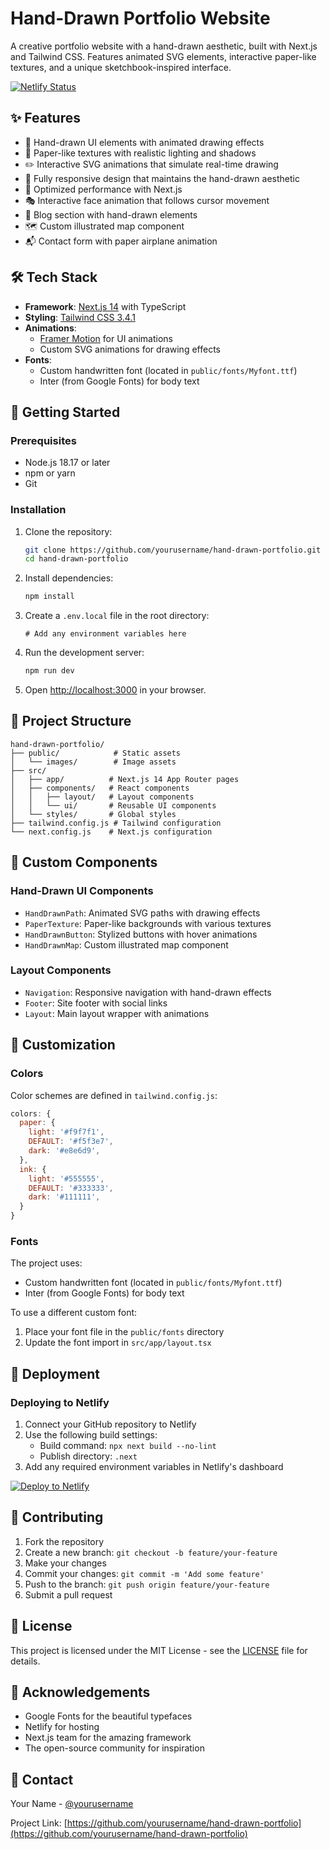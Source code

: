 # Hand-Drawn Portfolio Website

A creative portfolio website with a hand-drawn aesthetic, built with Next.js and Tailwind CSS. Features animated SVG elements, interactive paper-like textures, and a unique sketchbook-inspired interface.

[![Netlify Status](https://api.netlify.com/api/v1/badges/your-netlify-site-id/deploy-status)](https://app.netlify.com/sites/your-site-name/deploys)

## ✨ Features

- 🎨 Hand-drawn UI elements with animated drawing effects
- 📄 Paper-like textures with realistic lighting and shadows
- ✏️ Interactive SVG animations that simulate real-time drawing
- 📱 Fully responsive design that maintains the hand-drawn aesthetic
- 🚀 Optimized performance with Next.js
- 🎭 Interactive face animation that follows cursor movement
- 📝 Blog section with hand-drawn elements
- 🗺️ Custom illustrated map component
- 📬 Contact form with paper airplane animation

## 🛠️ Tech Stack

- **Framework**: [Next.js 14](https://nextjs.org/) with TypeScript
- **Styling**: [Tailwind CSS 3.4.1](https://tailwindcss.com/)
- **Animations**: 
  - [Framer Motion](https://www.framer.com/motion/) for UI animations
  - Custom SVG animations for drawing effects
- **Fonts**:
  - Custom handwritten font (located in `public/fonts/Myfont.ttf`)
  - Inter (from Google Fonts) for body text

## 🚀 Getting Started

### Prerequisites

- Node.js 18.17 or later
- npm or yarn
- Git

### Installation

1. Clone the repository:
   ```bash
   git clone https://github.com/yourusername/hand-drawn-portfolio.git
   cd hand-drawn-portfolio
   ```

2. Install dependencies:
   ```bash
   npm install
   ```

3. Create a `.env.local` file in the root directory:
   ```env
   # Add any environment variables here
   ```

4. Run the development server:
   ```bash
   npm run dev
   ```

5. Open [http://localhost:3000](http://localhost:3000) in your browser.

## 📁 Project Structure

```
hand-drawn-portfolio/
├── public/            # Static assets
│   └── images/        # Image assets
├── src/
│   ├── app/          # Next.js 14 App Router pages
│   ├── components/   # React components
│   │   ├── layout/   # Layout components
│   │   └── ui/       # Reusable UI components
│   └── styles/       # Global styles
├── tailwind.config.js # Tailwind configuration
└── next.config.js    # Next.js configuration
```

## 🎨 Custom Components

### Hand-Drawn UI Components
- `HandDrawnPath`: Animated SVG paths with drawing effects
- `PaperTexture`: Paper-like backgrounds with various textures
- `HandDrawnButton`: Stylized buttons with hover animations
- `HandDrawnMap`: Custom illustrated map component

### Layout Components
- `Navigation`: Responsive navigation with hand-drawn effects
- `Footer`: Site footer with social links
- `Layout`: Main layout wrapper with animations

## 🌈 Customization

### Colors
Color schemes are defined in `tailwind.config.js`:
```javascript
colors: {
  paper: {
    light: '#f9f7f1',
    DEFAULT: '#f5f3e7',
    dark: '#e8e6d9',
  },
  ink: {
    light: '#555555',
    DEFAULT: '#333333',
    dark: '#111111',
  }
}
```

### Fonts
The project uses:
- Custom handwritten font (located in `public/fonts/Myfont.ttf`)
- Inter (from Google Fonts) for body text

To use a different custom font:
1. Place your font file in the `public/fonts` directory
2. Update the font import in `src/app/layout.tsx`

## 🚀 Deployment

### Deploying to Netlify

1. Connect your GitHub repository to Netlify
2. Use the following build settings:
   - Build command: `npx next build --no-lint`
   - Publish directory: `.next`
3. Add any required environment variables in Netlify's dashboard

[![Deploy to Netlify](https://www.netlify.com/img/deploy/button.svg)](https://app.netlify.com/start/deploy?repository=https://github.com/yourusername/hand-drawn-portfolio)

## 🤝 Contributing

1. Fork the repository
2. Create a new branch: `git checkout -b feature/your-feature`
3. Make your changes
4. Commit your changes: `git commit -m 'Add some feature'`
5. Push to the branch: `git push origin feature/your-feature`
6. Submit a pull request

## 📝 License

This project is licensed under the MIT License - see the [LICENSE](LICENSE) file for details.

## 🙏 Acknowledgements

- Google Fonts for the beautiful typefaces
- Netlify for hosting
- Next.js team for the amazing framework
- The open-source community for inspiration

## 📧 Contact

Your Name - [@yourusername](https://twitter.com/yourusername)

Project Link: [https://github.com/yourusername/hand-drawn-portfolio](https://github.com/yourusername/hand-drawn-portfolio)
